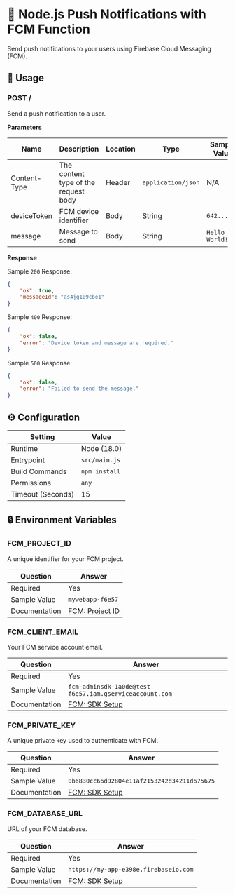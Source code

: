 # 🔔 Node.js Push Notifications with FCM Function

Send push notifications to your users using Firebase Cloud Messaging (FCM).

## 🧰 Usage

### POST /

Send a push notification to a user.

**Parameters**

| Name         | Description                          | Location | Type               | Sample Value   |
| ------------ | ------------------------------------ | -------- | ------------------ | -------------- |
| Content-Type | The content type of the request body | Header   | `application/json` | N/A            |
| deviceToken  | FCM device identifier                | Body     | String             | `642...7cd`    |
| message      | Message to send                      | Body     | String             | `Hello World!` |

**Response**

Sample `200` Response:

```json
{
    "ok": true,
    "messageId": "as4jg109cbe1"
}
```

Sample `400` Response:

```json
{
    "ok": false,
    "error": "Device token and message are required."
}
```

Sample `500` Response:

```json
{
    "ok": false,
    "error": "Failed to send the message."
}
```

## ⚙️ Configuration

| Setting           | Value         |
| ----------------- | ------------- |
| Runtime           | Node (18.0)   |
| Entrypoint        | `src/main.js` |
| Build Commands    | `npm install` |
| Permissions       | `any`         |
| Timeout (Seconds) | 15            |

## 🔒 Environment Variables

### FCM_PROJECT_ID

A unique identifier for your FCM project.

| Question      | Answer                                                                                             |
| ------------- | -------------------------------------------------------------------------------------------------- |
| Required      | Yes                                                                                                |
| Sample Value  | `mywebapp-f6e57`                                                                                   |
| Documentation | [FCM: Project ID](https://firebase.google.com/docs/projects/learn-more#project-id)                 |

### FCM_CLIENT_EMAIL

Your FCM service account email.

| Question      | Answer                                                                                             |
| ------------- | -------------------------------------------------------------------------------------------------- |
| Required      | Yes                                                                                                |
| Sample Value  | `fcm-adminsdk-1a0de@test-f6e57.iam.gserviceaccount.com`                                            |
| Documentation | [FCM: SDK Setup](https://firebase.google.com/docs/admin/setup#initialize_the_sdk_in_non-google_environments) |

### FCM_PRIVATE_KEY

A unique private key used to authenticate with FCM.

| Question      | Answer                                                                                             |
| ------------- | -------------------------------------------------------------------------------------------------- |
| Required      | Yes                                                                                                |
| Sample Value | `0b6830cc66d92804e11af2153242d34211d675675`                                                         |
| Documentation | [FCM: SDK Setup](https://firebase.google.com/docs/admin/setup#initialize_the_sdk_in_non-google_environments) |

### FCM_DATABASE_URL

URL of your FCM database.

| Question      | Answer                                                                                             |
| ------------- | -------------------------------------------------------------------------------------------------- |
| Required      | Yes                                                                                                |
| Sample Value | `https://my-app-e398e.firebaseio.com`                                                               |
| Documentation | [FCM: SDK Setup](https://firebase.google.com/docs/admin/setup#initialize_the_sdk_in_non-google_environments) |